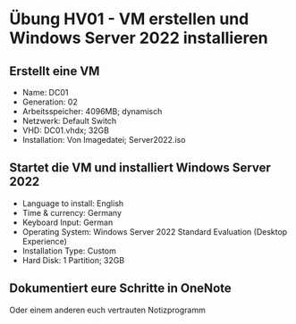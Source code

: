 # Übung HV01 - VM erstellen und Windows Server 2022 installieren

## Erstellt eine VM

* Name:             DC01
* Generation:       02
* Arbeitsspeicher:  4096MB; dynamisch
* Netzwerk:         Default Switch
* VHD:              DC01.vhdx; 32GB
* Installation:     Von Imagedatei; Server2022.iso

## Startet die VM und installiert Windows Server 2022

* Language to install:      English
* Time & currency:          Germany
* Keyboard Input:           German
* Operating System:         Windows Server 2022 Standard Evaluation (Desktop Experience)
* Installation Type:        Custom
* Hard Disk:                1 Partition; 32GB

## Dokumentiert eure Schritte in OneNote

Oder einem anderen euch vertrauten Notizprogramm